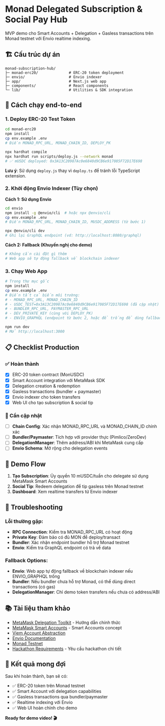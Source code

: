 # Monad Delegated Subscription & Social Pay Hub

MVP demo cho Smart Accounts + Delegation + Gasless transactions trên Monad testnet với Envio realtime indexing.

## 🏗️ Cấu trúc dự án

```
monad-subscription-hub/
├─ monad-erc20/              # ERC-20 token deployment
├─ envio/                    # Envio indexer
├─ app/                      # Next.js web app
├─ components/               # React components
└─ lib/                      # Utilities & SDK integration
```

## 🚀 Cách chạy end-to-end

### 1. Deploy ERC-20 Test Token

```bash
cd monad-erc20
npm install
cp env.example .env
# Điền MONAD_RPC_URL, MONAD_CHAIN_ID, DEPLOY_PK

npx hardhat compile
npx hardhat run scripts/deploy.js --network monad
# ✅ mUSDC deployed: 0x3A13C20987Ac0e6840d9CB6e917085F72D17E698
```

**Lưu ý**: Sử dụng `deploy.js` thay vì `deploy.ts` để tránh lỗi TypeScript extension.

### 2. Khởi động Envio Indexer (Tùy chọn)

**Cách 1: Sử dụng Envio**
```bash
cd envio
npm install -g @envio/cli  # hoặc npx @envio/cli
cp env.example .env
# Điền MONAD_RPC_URL, MONAD_CHAIN_ID, MUSDC_ADDRESS (từ bước 1)

npx @envio/cli dev
# Ghi lại GraphQL endpoint (vd: http://localhost:8080/graphql)
```

**Cách 2: Fallback (Khuyến nghị cho demo)**
```bash
# Không cần cài đặt gì thêm
# Web app sẽ tự động fallback về blockchain indexer
```

### 3. Chạy Web App

```bash
# Trong thư mục gốc
npm install
cp env.example .env
# Điền tất cả biến môi trường:
# - MONAD_RPC_URL, MONAD_CHAIN_ID
# - USDC_TEST=0x3A13C20987Ac0e6840d9CB6e917085F72D17E698 (đã cập nhật)
# - BUNDLER_RPC_URL, PAYMASTER_RPC_URL
# - DEV_PRIVATE_KEY (cùng với DEPLOY_PK)
# - ENVIO_GRAPHQL (endpoint từ bước 2, hoặc để trống để dùng fallback)

npm run dev
# Mở http://localhost:3000
```

## 📋 Checklist Production

### ✅ Hoàn thành
- [x] ERC-20 token contract (MonUSDC)
- [x] Smart Account integration với MetaMask SDK
- [x] Delegation creation & redemption
- [x] Gasless transactions (bundler + paymaster)
- [x] Envio indexer cho token transfers
- [x] Web UI cho tạo subscription & social tip

### 🔄 Cần cập nhật
- [ ] **Chain Config**: Xác nhận MONAD_RPC_URL và MONAD_CHAIN_ID chính xác
- [ ] **Bundler/Paymaster**: Tích hợp với provider thực (Pimlico/ZeroDev)
- [ ] **DelegationManager**: Thêm address/ABI khi MetaMask cung cấp
- [ ] **Envio Schema**: Mở rộng cho delegation events

## 🎯 Demo Flow

1. **Tạo Subscription**: Ủy quyền 10 mUSDC/tuần cho delegate sử dụng MetaMask Smart Accounts
2. **Social Tip**: Redeem delegation để tip gasless trên Monad testnet
3. **Dashboard**: Xem realtime transfers từ Envio indexer

## 🔧 Troubleshooting

### Lỗi thường gặp:
- **RPC Connection**: Kiểm tra MONAD_RPC_URL có hoạt động
- **Private Key**: Đảm bảo có đủ MON để deploy/transact
- **Bundler**: Xác nhận endpoint bundler hỗ trợ Monad testnet
- **Envio**: Kiểm tra GraphQL endpoint có trả về data

### Fallback Options:
- **Envio**: Web app tự động fallback về blockchain indexer nếu ENVIO_GRAPHQL trống
- **Bundler**: Nếu bundler chưa hỗ trợ Monad, có thể dùng direct transactions (có gas)
- **DelegationManager**: Chỉ demo token transfers nếu chưa có address/ABI

## 📚 Tài liệu tham khảo

- [MetaMask Delegation Toolkit](https://docs.metamask.io/delegation-toolkit/) - Hướng dẫn chính thức
- [MetaMask Smart Accounts](https://docs.metamask.io/delegation-toolkit/concepts/smart-accounts) - Smart Accounts concept
- [Viem Account Abstraction](https://viem.sh/docs/account-abstraction)
- [Envio Documentation](https://docs.envio.dev/)
- [Monad Testnet](https://docs.monad.xyz/)
- [Hackathon Requirements](monad%20metamask.txt) - Yêu cầu hackathon chi tiết

## 🎉 Kết quả mong đợi

Sau khi hoàn thành, bạn sẽ có:
- ✅ ERC-20 token trên Monad testnet
- ✅ Smart Account với delegation capabilities
- ✅ Gasless transactions qua bundler/paymaster
- ✅ Realtime indexing với Envio
- ✅ Web UI hoàn chỉnh cho demo

**Ready for demo video! 🎬**

